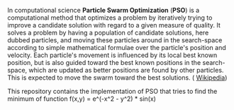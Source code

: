In  computational science **Particle Swarm Optimization** (**PSO**) is a computational method that optimizes a problem by iteratively trying to improve a candidate solution with regard to a given measure of quality. It solves a problem by having a population of candidate solutions, here dubbed particles, and moving these particles around in the search-space according to simple mathematical formulae over the particle's position and velocity. Each particle's movement is influenced by its local best known position, but is also guided toward the best known positions in the search-space, which are updated as better positions are found by other particles. This is expected to move the swarm toward the best solutions. ( [Wikipedia](https://en.wikipedia.org/wiki/Particle_swarm_optimization "Wikipedia"))

This repository contains the implementation of PSO that tries to find the minimum of function f(x,y) = e^(-x^2 - y^2) * sin(x)